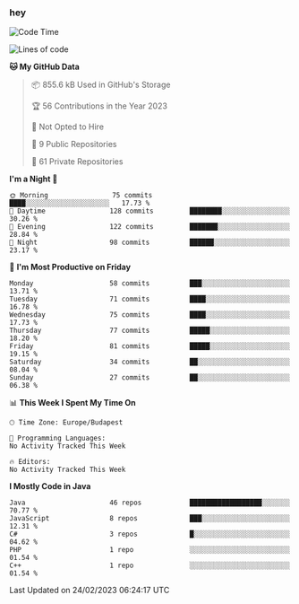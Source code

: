 ### hey

<!--START_SECTION:waka-->
![Code Time](http://img.shields.io/badge/Code%20Time-884%20hrs%2054%20mins-blue)

![Lines of code](https://img.shields.io/badge/From%20Hello%20World%20I%27ve%20Written-721.5%20thousand%20lines%20of%20code-blue)

**🐱 My GitHub Data** 

> 📦 855.6 kB Used in GitHub's Storage 
 > 
> 🏆 56 Contributions in the Year 2023
 > 
> 🚫 Not Opted to Hire
 > 
> 📜 9 Public Repositories 
 > 
> 🔑 61 Private Repositories 
 > 
**I'm a Night 🦉** 

```text
🌞 Morning                75 commits          ████░░░░░░░░░░░░░░░░░░░░░   17.73 % 
🌆 Daytime                128 commits         ████████░░░░░░░░░░░░░░░░░   30.26 % 
🌃 Evening                122 commits         ███████░░░░░░░░░░░░░░░░░░   28.84 % 
🌙 Night                  98 commits          ██████░░░░░░░░░░░░░░░░░░░   23.17 % 
```
📅 **I'm Most Productive on Friday** 

```text
Monday                   58 commits          ███░░░░░░░░░░░░░░░░░░░░░░   13.71 % 
Tuesday                  71 commits          ████░░░░░░░░░░░░░░░░░░░░░   16.78 % 
Wednesday                75 commits          ████░░░░░░░░░░░░░░░░░░░░░   17.73 % 
Thursday                 77 commits          █████░░░░░░░░░░░░░░░░░░░░   18.20 % 
Friday                   81 commits          █████░░░░░░░░░░░░░░░░░░░░   19.15 % 
Saturday                 34 commits          ██░░░░░░░░░░░░░░░░░░░░░░░   08.04 % 
Sunday                   27 commits          ██░░░░░░░░░░░░░░░░░░░░░░░   06.38 % 
```


📊 **This Week I Spent My Time On** 

```text
🕑︎ Time Zone: Europe/Budapest

💬 Programming Languages: 
No Activity Tracked This Week

🔥 Editors: 
No Activity Tracked This Week
```

**I Mostly Code in Java** 

```text
Java                     46 repos            ██████████████████░░░░░░░   70.77 % 
JavaScript               8 repos             ███░░░░░░░░░░░░░░░░░░░░░░   12.31 % 
C#                       3 repos             █░░░░░░░░░░░░░░░░░░░░░░░░   04.62 % 
PHP                      1 repo              ░░░░░░░░░░░░░░░░░░░░░░░░░   01.54 % 
C++                      1 repo              ░░░░░░░░░░░░░░░░░░░░░░░░░   01.54 % 
```




 Last Updated on 24/02/2023 06:24:17 UTC
<!--END_SECTION:waka-->

